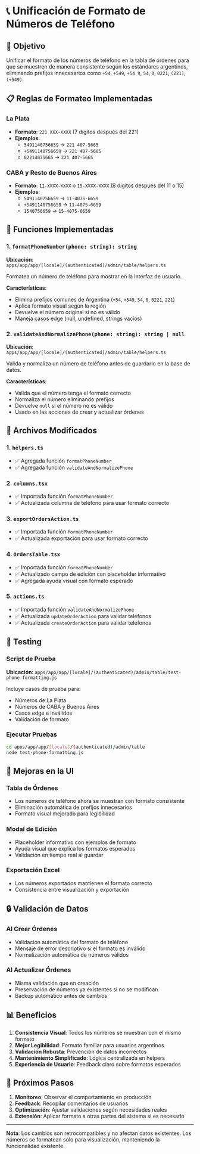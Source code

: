 # 📞 Unificación de Formato de Números de Teléfono

## 🎯 Objetivo

Unificar el formato de los números de teléfono en la tabla de órdenes para que se muestren de manera consistente según los estándares argentinos, eliminando prefijos innecesarios como `+54`, `+549`, `+54 9`, `54`, `0`, `0221`, `(221)`, `(+549)`.

## 📋 Reglas de Formateo Implementadas

### La Plata
- **Formato**: `221 XXX-XXXX` (7 dígitos después del 221)
- **Ejemplos**:
  - `5491140756659` → `221 407-5665`
  - `+5491140756659` → `221 407-5665`
  - `02214075665` → `221 407-5665`

### CABA y Resto de Buenos Aires
- **Formato**: `11-XXXX-XXXX` o `15-XXXX-XXXX` (8 dígitos después del 11 o 15)
- **Ejemplos**:
  - `5491140756659` → `11-4075-6659`
  - `+5491140756659` → `11-4075-6659`
  - `1540756659` → `15-4075-6659`

## 🔧 Funciones Implementadas

### 1. `formatPhoneNumber(phone: string): string`
**Ubicación**: `apps/app/app/[locale]/(authenticated)/admin/table/helpers.ts`

Formatea un número de teléfono para mostrar en la interfaz de usuario.

**Características**:
- Elimina prefijos comunes de Argentina (`+54`, `+549`, `54`, `0`, `0221`, `221`)
- Aplica formato visual según la región
- Devuelve el número original si no es válido
- Maneja casos edge (null, undefined, strings vacíos)

### 2. `validateAndNormalizePhone(phone: string): string | null`
**Ubicación**: `apps/app/app/[locale]/(authenticated)/admin/table/helpers.ts`

Valida y normaliza un número de teléfono antes de guardarlo en la base de datos.

**Características**:
- Valida que el número tenga el formato correcto
- Normaliza el número eliminando prefijos
- Devuelve `null` si el número no es válido
- Usado en las acciones de crear y actualizar órdenes

## 📁 Archivos Modificados

### 1. `helpers.ts`
- ✅ Agregada función `formatPhoneNumber`
- ✅ Agregada función `validateAndNormalizePhone`

### 2. `columns.tsx`
- ✅ Importada función `formatPhoneNumber`
- ✅ Actualizada columna de teléfono para usar formato correcto

### 3. `exportOrdersAction.ts`
- ✅ Importada función `formatPhoneNumber`
- ✅ Actualizada exportación para usar formato correcto

### 4. `OrdersTable.tsx`
- ✅ Importada función `formatPhoneNumber`
- ✅ Actualizado campo de edición con placeholder informativo
- ✅ Agregada ayuda visual con formato esperado

### 5. `actions.ts`
- ✅ Importada función `validateAndNormalizePhone`
- ✅ Actualizada `updateOrderAction` para validar teléfonos
- ✅ Actualizada `createOrderAction` para validar teléfonos

## 🧪 Testing

### Script de Prueba
**Ubicación**: `apps/app/app/[locale]/(authenticated)/admin/table/test-phone-formatting.js`

Incluye casos de prueba para:
- Números de La Plata
- Números de CABA y Buenos Aires
- Casos edge e inválidos
- Validación de formato

### Ejecutar Pruebas
```bash
cd apps/app/app/[locale]/(authenticated)/admin/table
node test-phone-formatting.js
```

## 🎨 Mejoras en la UI

### Tabla de Órdenes
- Los números de teléfono ahora se muestran con formato consistente
- Eliminación automática de prefijos innecesarios
- Formato visual mejorado para legibilidad

### Modal de Edición
- Placeholder informativo con ejemplos de formato
- Ayuda visual que explica los formatos esperados
- Validación en tiempo real al guardar

### Exportación Excel
- Los números exportados mantienen el formato correcto
- Consistencia entre visualización y exportación

## 🔒 Validación de Datos

### Al Crear Órdenes
- Validación automática del formato de teléfono
- Mensaje de error descriptivo si el formato es inválido
- Normalización automática de números válidos

### Al Actualizar Órdenes
- Misma validación que en creación
- Preservación de números ya existentes si no se modifican
- Backup automático antes de cambios

## 📊 Beneficios

1. **Consistencia Visual**: Todos los números se muestran con el mismo formato
2. **Mejor Legibilidad**: Formato familiar para usuarios argentinos
3. **Validación Robusta**: Prevención de datos incorrectos
4. **Mantenimiento Simplificado**: Lógica centralizada en helpers
5. **Experiencia de Usuario**: Feedback claro sobre formatos esperados

## 🚀 Próximos Pasos

1. **Monitoreo**: Observar el comportamiento en producción
2. **Feedback**: Recopilar comentarios de usuarios
3. **Optimización**: Ajustar validaciones según necesidades reales
4. **Extensión**: Aplicar formato a otras partes del sistema si es necesario

---

**Nota**: Los cambios son retrocompatibles y no afectan datos existentes. Los números se formatean solo para visualización, manteniendo la funcionalidad existente.

